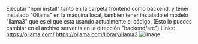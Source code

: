 Ejecutar "npm install" tanto en la carpeta frontend como backend, y tener instalado "Ollama"
en la máquina local, tambien tener instalado el modelo "llama3" que es el que esta usando actualmente el código.
(Esto lo puedes cambiar en el archivo server.ts en la dirección "backend/src")
Links:
https://ollama.com/
https://ollama.com/library/llama3
![image](https://github.com/ThomKhas/ollama-analyzer-node/assets/95324804/d379ebc9-407c-4f6b-be9f-28d158b9a183)

